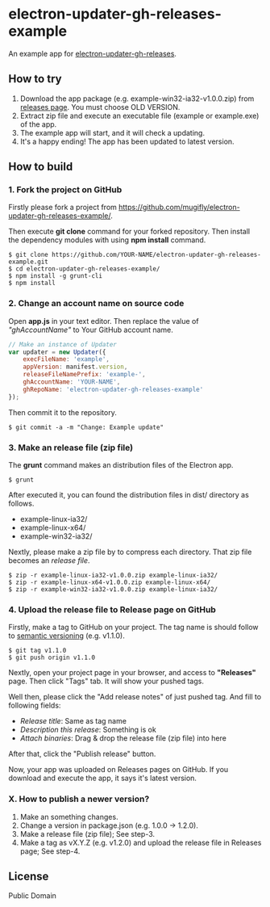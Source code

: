 # electron-updater-gh-releases-example
An example app for [electron-updater-gh-releases](https://github.com/mugifly/electron-updater-gh-releases).

## How to try

1. Download the app package (e.g. example-win32-ia32-v1.0.0.zip) from [releases page](https://github.com/mugifly/electron-updater-gh-releases-example/releases/tag/v1.0.0). You must choose OLD VERSION.
1. Extract zip file and execute an executable file (example or example.exe) of the app.
1. The example app will start, and it will check a updating.
1. It's a happy ending! The app has been updated to latest version.

## How to build

### 1. Fork the project on GitHub

Firstly please fork a project from https://github.com/mugifly/electron-updater-gh-releases-example/.

Then execute **git clone** command for your forked repository.
Then install the dependency modules with using **npm install** command.

	$ git clone https://github.com/YOUR-NAME/electron-updater-gh-releases-example.git
	$ cd electron-updater-gh-releases-example/
	$ npm install -g grunt-cli
	$ npm install

### 2. Change an account name on source code


Open **app.js** in your text editor.
Then replace the value of *"ghAccountName"* to Your GitHub account name.

```js
// Make an instance of Updater
var updater = new Updater({
	execFileName: 'example',
	appVersion: manifest.version,
	releaseFileNamePrefix: 'example-',
	ghAccountName: 'YOUR-NAME',
	ghRepoName: 'electron-updater-gh-releases-example'
});
```

Then commit it to the repository.

	$ git commit -a -m "Change: Example update"


### 3. Make an release file (zip file)

The **grunt** command makes an distribution files of the Electron app.

	$ grunt

After executed it, you can found the distribution files in dist/ directory as follows.

* example-linux-ia32/
* example-linux-x64/
* example-win32-ia32/

Nextly, please make a zip file by to compress each directory.
That zip file becomes an *release file*.

	$ zip -r example-linux-ia32-v1.0.0.zip example-linux-ia32/
	$ zip -r example-linux-x64-v1.0.0.zip example-linux-x64/
	$ zip -r example-win32-ia32-v1.0.0.zip example-linux-ia32/

### 4. Upload the release file to Release page on GitHub

Firstly, make a tag to GitHub on your project.
The tag name is should follow to [semantic versioning](http://semver.org/) (e.g. v1.1.0).

	$ git tag v1.1.0
	$ git push origin v1.1.0

Nextly, open your project page in your browser, and access to **"Releases"** page.
Then click "Tags" tab. It will show your pushed tags.

Well then, please click the "Add release notes" of just pushed tag.
And fill to following fields:

* *Release title*: Same as tag name
* *Description this release*: Something is ok
* *Attach binaries*: Drag & drop the release file (zip file) into here

After that, click the "Publish release" button.

Now, your app was uploaded on Releases pages on GitHub.
If you download and execute the app, it says it's latest version.

### X. How to publish a newer version?

1. Make an something changes.
1. Change a version in package.json (e.g. 1.0.0 -> 1.2.0).
1. Make a release file (zip file); See step-3.
1. Make a tag as vX.Y.Z (e.g. v1.2.0) and upload the release file in Releases page; See step-4.

## License
Public Domain
